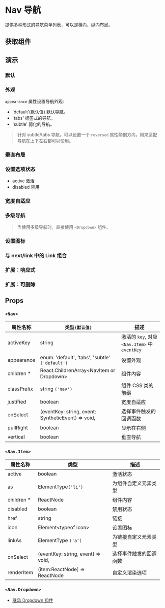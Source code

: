 # Nav 导航

提供多种形式的导航菜单列表，可以是横向、纵向布局。

## 获取组件

<!--{include:(components/nav/fragments/import.md)}-->

## 演示

### 默认

<!--{include:`basic.md`}-->

### 外观

`appearance` 属性设置导航外观:

- 'default'(默认值) 默认导航。
- 'tabs' 标签式的导航。
- 'subtle' 弱化的导航。

<!--{include:`appearance.md`}-->

> 针对 subtle/tabs 导航，可以设置一个 `reversed` 属性颠倒方向，用来适配导航在上下左右都可以使用。

### 垂直布局

<!--{include:`vertical.md`}-->

### 设置选项状态

- active 激活
- disabled 禁用

<!--{include:`status.md`}-->

### 宽度自适应

<!--{include:`justified.md`}-->

### 多级导航

<!--{include:`dropdown.md`}-->

> 当使用多级导航时，直接使用 `<Dropdown>` 组件。

### 设置图标

<!--{include:`icon.md`}-->

### 与 next/link 中的 Link 组合

<!--{include:`with-router.md`}-->

### 扩展：响应式

<!--{include:`responsive-nav.md`}-->

### 扩展：可删除

<!--{include:`removable-nav.md`}-->

## Props

### `<Nav>`

| 属性名称    | 类型`(默认值)`                                     | 描述                                          |
| ----------- | -------------------------------------------------- | --------------------------------------------- |
| activeKey   | string                                             | 激活的 `key`, 对应 `<Nav.Item>` 中 `eventKey` |
| appearance  | enum: 'default', 'tabs', 'subtle' `('default')`    | 设置外观                                      |
| children \* | React.ChildrenArray&lt;NavItem or Dropdown&gt;     | 组件内容                                      |
| classPrefix | string `('nav')`                                   | 组件 CSS 类的前缀                             |
| justified   | boolean                                            | 宽度自适应                                    |
| onSelect    | (eventKey: string, event: SyntheticEvent) => void, | 选择事件触发的回调函数                        |
| pullRight   | boolean                                            | 显示在右侧                                    |
| vertical    | boolean                                            | 垂直导航                                      |

### `<Nav.Item>`

| 属性名称    | 类型                               | 描述                   |
| ----------- | ---------------------------------- | ---------------------- |
| active      | boolean                            | 激活状态               |
| as          | ElementType`('li')`                | 为组件自定义元素类型   |
| children \* | ReactNode                          | 组件内容               |
| disabled    | boolean                            | 禁用状态               |
| href        | string                             | 链接                   |
| icon        | Element&lt;typeof Icon&gt;         | 设置图标               |
| linkAs      | ElementType `('a')`                | 为链接自定义元素类型   |
| onSelect    | (eventKey: string, event) => void, | 选择事件触发的回调函数 |
| renderItem  | (item:ReactNode) => ReactNode      | 自定义渲染选项         |

### `<Nav.Dropdown>`

- [继承 Dropdown 组件](./dropdown#Props)
